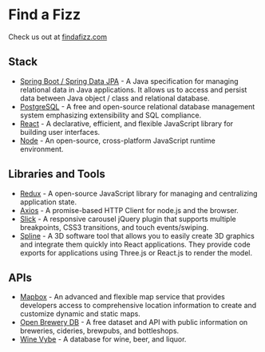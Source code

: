 # Find a Fizz

Check us out at [findafizz.com](https://www.findafizz.com)

## Stack
- [Spring Boot / Spring Data JPA](https://spring.io/projects/spring-data-jpa) - A Java specification for managing relational data in Java applications. It allows us to access and persist data between Java object / class and relational database.
- [PostgreSQL](https://www.postgresql.org/) - A free and open-source relational database management system emphasizing extensibility and SQL compliance. 
- [React](https://reactjs.org/) - A declarative, efficient, and flexible JavaScript library for building user interfaces.
- [Node](https://nodejs.org/en/) - An open-source, cross-platform JavaScript runtime environment.

## Libraries and Tools
- [Redux](https://redux.js.org/) - A open-source JavaScript library for managing and centralizing application state.
- [Axios](https://axios-http.com/) - A promise-based HTTP Client for node.js and the browser.
- [Slick](https://kenwheeler.github.io/slick/) - A responsive carousel jQuery plugin that supports multiple breakpoints, CSS3 transitions, and touch events/swiping.
- [Spline](https://spline.design/) - A 3D software tool that allows you to easily create 3D graphics and integrate them quickly into React applications. They provide code exports for applications using Three.js or React.js to render the model.

## APIs
- [Mapbox](https://www.mapbox.com/) - An advanced and flexible map service that provides developers access to comprehensive location information to create and customize dynamic and static maps.
- [Open Brewery DB](https://www.openbrewerydb.org/) - A free dataset and API with public information on breweries, cideries, brewpubs, and bottleshops.
- [Wine Vybe](https://winevybe.com/) - A database for wine, beer, and liquor.
